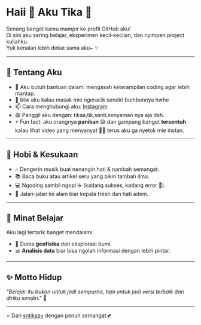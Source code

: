 # Haii 👋 Aku Tika 🌸  

Senang banget kamu mampir ke profil GitHub aku!  
Di sini aku sering belajar, eksperimen kecil-kecilan, dan nyimpen project kuliahku.  
Yuk kenalan lebih dekat sama aku~ ✨  

---

## 🌷 Tentang Aku   
- 🤔 Aku butuh bantuan dalam: mengasah keterampilan coding agar lebih mantap.  
- 💬 btw aku kalau masak mie ngeracik sendiri bumbunnya hwhe
- 📫 Cara menghubungi aku: [Instagram](https://instagram.com/sntikazv)   
- 😄 Panggil aku dengan: tikaa,tik,santi,senyaman nya aja deh.  
- ⚡ Fun fact: aku orangnya **panikan** 😅 dan gampang banget **tersentuh** kalau lihat video yang menyanyat 🥺💖 terus aku ga nyetok mie instan. 

---

## 💖 Hobi & Kesukaan
- 🎶 Dengerin musik buat nenangin hati & nambah semangat.  
- 📚 Baca buku atau artikel seru yang bikin tambah ilmu.  
- 💻 Ngoding sambil ngopi ☕ (kadang sukses, kadang error 🤭).  
- 🌿 Jalan-jalan ke alam biar kepala fresh dan hati adem.  

---

## 🌱 Minat Belajar
Aku lagi tertarik banget mendalami:  
- 🔬 Dunia **geofisika** dan eksplorasi bumi.  
- 📊 **Analisis data** biar bisa ngolah informasi dengan lebih pintar.   

---

## ✨ Motto Hidup
_"Belajar itu bukan untuk jadi sempurna, tapi untuk jadi versi terbaik dari diriku sendiri."_ 🌸  

---

⭐️ Dari [sntikazv](https://github.com/sntikazv) dengan penuh semangat 💕
